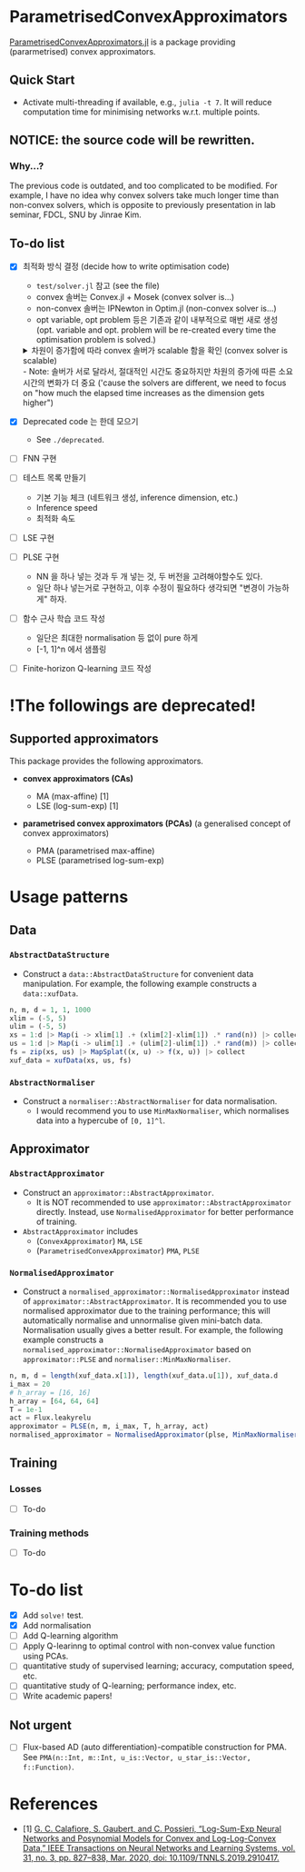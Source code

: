 # ParametrisedConvexApproximators

[ParametrisedConvexApproximators.jl](https://github.com/JinraeKim/ParametrisedConvexApproximators.jl) is a package providing (pararmetrised) convex approximators.

## Quick Start
- Activate multi-threading if available, e.g., `julia -t 7`.
It will reduce computation time for minimising networks w.r.t. multiple points.

## NOTICE: the source code will be rewritten.
### Why...?
The previous code is outdated, and too complicated to be modified.
For example, I have no idea why convex solvers take much longer time than non-convex solvers,
which is opposite to previously presentation in lab seminar, FDCL, SNU by Jinrae Kim.

## To-do list
- [x] 최적화 방식 결정 (decide how to write optimisation code)
    - `test/solver.jl` 참고 (see the file)
    - convex 솔버는 Convex.jl + Mosek (convex solver is...)
    - non-convex 솔버는 IPNewton in Optim.jl (non-convex solver is...)
    - opt variable, opt problem 등은 기존과 같이 내부적으로 매번 새로 생성 (opt. variable and opt. problem will be re-created every time the optimisation problem is solved.)
    <details>
    <summary>차원이 증가함에 따라 convex 솔버가 scalable 함을 확인 (convex solver is scalable)</summary>

    ```julia
    (n, m) = (N, N) = (1, 1)
    convex solver
      690.750 μs (4145 allocations: 253.30 KiB)
    non-convex solver (ipnewton)
      200.917 μs (3817 allocations: 245.88 KiB)
    (n, m) = (N, N) = (10, 10)
    convex solver
      1.202 ms (8788 allocations: 588.77 KiB)
    non-convex solver (ipnewton)
      956.000 μs (14722 allocations: 2.12 MiB)
    (n, m) = (N, N) = (100, 100)
    convex solver
      5.885 ms (54237 allocations: 3.92 MiB)
    non-convex solver (ipnewton)
      198.712 ms (983575 allocations: 856.71 MiB)
    ```

    </details>
    - Note: 솔버가 서로 달라서, 절대적인 시간도 중요하지만 차원의 증가에 따른 소요 시간의 변화가 더 중요
    ('cause the solvers are different, we need to focus on "how much the elapsed time increases as the dimension gets higher")
- [x] Deprecated code 는 한데 모으기
    - See `./deprecated`.
- [ ] FNN 구현
- [ ] 테스트 목록 만들기
    - 기본 기능 체크 (네트워크 생성, inference dimension, etc.)
    - Inference speed
    - 최적화 속도
- [ ] LSE 구현
- [ ] PLSE 구현
    - NN 을 하나 넣는 것과 두 개 넣는 것, 두 버전을 고려해야할수도 있다.
    - 일단 하나 넣는거로 구현하고, 이후 수정이 필요하다 생각되면 "변경이 가능하게" 하자.
- [ ] 함수 근사 학습 코드 작성
    - 일단은 최대한 normalisation 등 없이 pure 하게
    - [-1, 1]^n 에서 샘플링
- [ ] Finite-horizon Q-learning 코드 작성




# !The followings are deprecated!
## Supported approximators
This package provides the following approximators. 
- **convex approximators (CAs)**
    - MA (max-affine) [1]
    - LSE (log-sum-exp) [1]

- **parametrised convex approximators (PCAs)** (a generalised concept of convex approximators)
    - PMA (parametrised max-affine)
    - PLSE (parametrised log-sum-exp)

# Usage patterns
## Data
### `AbstractDataStructure`
- Construct a `data::AbstractDataStructure` for convenient data manipulation. For example, the following example constructs a `data::xufData`.
```julia
n, m, d = 1, 1, 1000
xlim = (-5, 5)
ulim = (-5, 5)
xs = 1:d |> Map(i -> xlim[1] .+ (xlim[2]-xlim[1]) .* rand(n)) |> collect
us = 1:d |> Map(i -> ulim[1] .+ (ulim[2]-ulim[1]) .* rand(m)) |> collect
fs = zip(xs, us) |> MapSplat((x, u) -> f(x, u)) |> collect
xuf_data = xufData(xs, us, fs)
```
### `AbstractNormaliser`
- Construct a `normaliser::AbstractNormaliser` for data normalisation.
    - I would recommend you to use `MinMaxNormaliser`, which normalises data into a hypercube of `[0, 1]^l`.


## Approximator
### `AbstractApproximator`
- Construct an `approximator::AbstractApproximator`.
    - It is NOT recommended to use `approximator::AbstractApproximator` directly. Instead, use `NormalisedApproximator` for better performance of training.
- `AbstractApproximator` includes
    - (`ConvexApproximator`) `MA`, `LSE`
    - (`ParametrisedConvexApproximator`) `PMA`, `PLSE`

### `NormalisedApproximator`
- Construct a `normalised_approximator::NormalisedApproximator` instead of `approximator::AbstractApproximator`.
It is recommended you to use normalised approximator due to the training performance; this will automatically normalise and unnormalise given mini-batch data. Normalisation usually gives a better result.
For example, the following example constructs a `normalised_approximator::NormalisedApproximator` based on `approximator::PLSE` and `normaliser::MinMaxNormaliser`.
```julia
n, m, d = length(xuf_data.x[1]), length(xuf_data.u[1]), xuf_data.d
i_max = 20
# h_array = [16, 16]
h_array = [64, 64, 64]
T = 1e-1
act = Flux.leakyrelu
approximator = PLSE(n, m, i_max, T, h_array, act)
normalised_approximator = NormalisedApproximator(plse, MinMaxNormaliser(xuf_data)),  # Note: MinMaxNormaliser is better than StandardNormalDistributionNormaliser
```

## Training
### Losses
- [ ] To-do

### Training methods
- [ ] To-do



# To-do list
- [x] Add `solve!` test.
- [x] Add normalisation
- [ ] Add Q-learning algorithm
- [ ] Apply Q-learinng to optimal control with non-convex value function using PCAs.
- [ ] quantitative study of supervised learning; accuracy, computation speed, etc.
- [ ] quantitative study of Q-learning; performance index, etc.
- [ ] Write academic papers!

## Not urgent
- [ ] Flux-based AD (auto differentiation)-compatible construction for PMA. See 
`PMA(n::Int, m::Int, u_is::Vector, u_star_is::Vector, f::Function)`.


# References
- [1] [G. C. Calafiore, S. Gaubert, and C. Possieri, “Log-Sum-Exp Neural Networks and Posynomial Models for Convex and Log-Log-Convex Data,” IEEE Transactions on Neural Networks and Learning Systems, vol. 31, no. 3, pp. 827–838, Mar. 2020, doi: 10.1109/TNNLS.2019.2910417.](https://ieeexplore.ieee.org/abstract/document/8715799?casa_token=ptHxee1NJ30AAAAA:etAIY0UkR0yg6YK7mgtEzCzHavM0d6Cos1VNzpn0cw5hbiEnFnAxNDm1rflWjDAOa-iO6xU5Lg)
